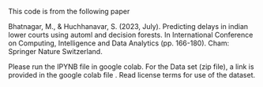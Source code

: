 This code is from the following paper

Bhatnagar, M., & Huchhanavar, S. (2023, July). Predicting delays in indian lower courts using automl and decision forests. In International Conference on Computing, Intelligence and Data Analytics (pp. 166-180). Cham: Springer Nature Switzerland.

Please run the IPYNB file in google colab. 
For the Data set (zip file), a link is provided in the google colab file . Read license terms for use of the dataset.

